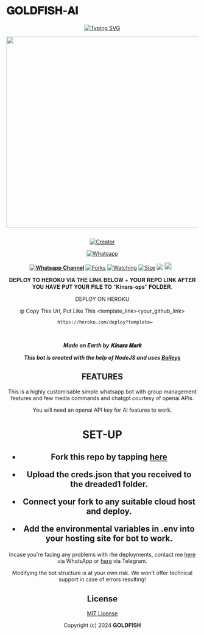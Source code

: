 # 𝐆𝐎𝐋𝐃𝐅𝐈𝐒𝐇-𝐀𝐈
<div align="center">
<a href="https://git.io/typing-svg"><img src="https://readme-typing-svg.demolab.com?font=Black+Ops+One&size=50&pause=1000&color=1BAFBAFF&center=true&width=910&height=100&lines=𝐆𝐎𝐋𝐃𝐅𝐈𝐒𝐇-𝐀𝐈;WHATSAPP+BOT;CREATED+BY+𝐊𝐢𝐧𝐚𝐫𝐚 𝐌𝐚𝐫𝐤" alt="Typing SVG" /></a>
  </p>
  
<p align="center">
<img src="https://files.catbox.moe/upijoc.jpg" width="650" height="500"/>
</p>
<p align="center">
  <a href="#"><img src="http://readme-typing-svg.herokuapp.com?color=d1fa02&center=true&vCenter=true&multiline=false&lines=𝐆𝐎𝐋𝐃𝐅𝐈𝐒𝐇+WHATSAPP+BOT" alt="">
</p>
<p align="center">
<a href="#"><img title="Creator" src="https://img.shields.io/badge/Creator-𝐆𝐎𝐋𝐃𝐅𝐈𝐒𝐇_𝐆𝐎𝐋𝐃𝐅𝐈𝐒𝐇-red.svg?style=for-the-badge&logo=github"></a>
</p>
<p align="center">
<a href="'https://whatsapp.com/dl/  yoh+𝐆𝐎𝐋𝐃𝐅𝐈𝐒𝐇⸼ +nishow+venye+nitadeploy+𝐆𝐨𝐥𝐝𝐟𝐢𝐬𝐡-ai'"><img title="Whatsapp" src="'https://whatsapp.com/dl/254113634286yoh+Goldfish⸼ +nishow+venye+nitadeploy+𝐆𝐨𝐥𝐝𝐟𝐢𝐬𝐡'?color=green&style=flat-square"></a>
  
<a href="https://whatsapp.com/dl/   yoh+𝐆𝐨𝐥𝐝𝐟𝐢𝐬𝐡⸼"><img title="𝐖𝐡𝐚𝐭𝐬𝐚𝐩𝐩 𝐂𝐡𝐚𝐧𝐧𝐞𝐥" src="https://whatsapp.com/channel/0029Vb16LZ14tRrucAIa471m?s=09?color=black&style=flat-square"></a>
<a href="https://github.com/kinara-ops/GOLDFISH-AI/network/members"><img title="Forks" src="https://github.com/kinara-ops/GOLDFISH-AI/?color=yellow&style=flat-square"></a>
<a href="https://github.com/Samue-l1/Black-Mamba-Ai/watchers"><img title="Watching" src="https://img.shields.io/github/watchers/drexmose/drex-ai?label=Watchers&color=red&style=flat-square"></a>
<a href="https://github.com/kinara-ops/GOLDFISH-AI/blob/main/README.md"><img title="Size" src="https://img.shields.io/github/repo-size/AlipBot/Api-Alpis?style=flat-square&color=darkred"></a>
<a href="https://hits.seeyoufarm.com"><img src="https://hits.seeyoufarm.com/api/count/incr/badge.svg?url=https://https://github.com/kinara-ops/GOLDFISH-AI/%2Fhit-counter&count_bg=%2379C83D&title_bg=%23555555&icon=probot.svg&icon_color=%2304FF00&title=hits&edge_flat=false"/></a>
<a href="https://github.com/kinara-ops/GOLDFISH-AI/blob/main/README.md"><img height="20" src="https://img.shields.io/badge/Maintained-No-red.svg"></a>&nbsp;&nbsp;
</p>
 
 𝐃𝐄𝐏𝐋𝐎𝐘 𝐓𝐎 𝐇𝐄𝐑𝐎𝐊𝐔 𝐕𝐈𝐀 𝐓𝐇𝐄 𝐋𝐈𝐍𝐊 𝐁𝐄𝐋𝐎𝐖 + 𝐘𝐎𝐔𝐑 𝐑𝐄𝐏𝐎 𝐋𝐈𝐍𝐊 𝐀𝐅𝐓𝐄𝐑 𝐘𝐎𝐔 𝐇𝐀𝐕𝐄 𝐏𝐔𝐓 𝐘𝐎𝐔𝐑 𝐅𝐈𝐋𝐄 𝐓𝐎 "𝐊𝐢𝐧𝐚𝐫𝐚-𝐨𝐩𝐬" 𝐅𝐎𝐋𝐃𝐄𝐑.

DEPLOY ON HEROKU<br>

◍ Copy This Url, Put Like This <template_link><your_github_link>

      https://heroku.com/deploy?template=

  <br>
  

***Made on Earth by 𝐊𝐢𝐧𝐚𝐫𝐚 𝐌𝐚𝐫𝐤***


***This bot is created with the help of NodeJS and uses [Baileys](https://github.com/adiwajshing/Baileys)***

## FEATURES
This is a highly customisable simple whatsapp bot with group management features and few media commands and chatgpt courtesy of openai APIs.

You will need an openai API key for AI features to work.

# SET-UP




    
<h2 align="center">   



    
<h2 align="center">   

- Fork this repo by tapping  [here](https://github.com/kinara-ops/GOLDFISH-AI/blob/main/README.md)


- Upload the creds.json that you received to the dreaded1 folder.

- Connect your fork to any suitable cloud host and deploy.

- Add the environmental variables in .env into your hosting site for bot to work.
</h2>
 
     

    
 



Incase you're facing any problems with rhe deployments, contact me  [here](https://whatsapp.com/dl/254113634286) via WhatsApp or [here](https://telegram.org/dl) via Telegram.

Modifying the bot structure is at your own risk. We won't offer technical support in case of errors resulting!


## License

[MIT License](https://github.com/kinara-ops/GOLDFISH-AI/blob/main/LICENSE)

Copyright (c) 2024  𝐆𝐎𝐋𝐃𝐅𝐈𝐒𝐇

